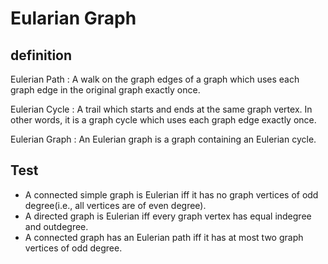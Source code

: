 # Eularian Graph

## definition

Eulerian Path
:    A walk on the graph edges of a graph which uses each graph edge in the original graph exactly once.

Eulerian Cycle
:    A trail which starts and ends at the same graph vertex. In other words, it is a graph cycle which uses each graph edge exactly once.

Eulerian Graph
:    An Eulerian graph is a graph containing an Eulerian cycle.

## Test

- A connected simple graph is Eulerian iff it has no graph vertices of odd degree(i.e., all vertices are of even degree).
- A directed graph is Eulerian iff every graph vertex has equal indegree and outdegree.
- A connected graph has an Eulerian path iff it has at most two graph vertices of odd degree.
